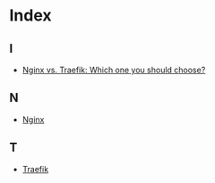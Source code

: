 # Index



## I

- [Nginx vs. Traefik: Which one you should choose?](https://medium.com/@thekubeguy/nginx-vs-traefik-which-one-you-should-choose-e6e841b56634)

## N

- [Nginx](#i)

## T

- [Traefik](#i)
